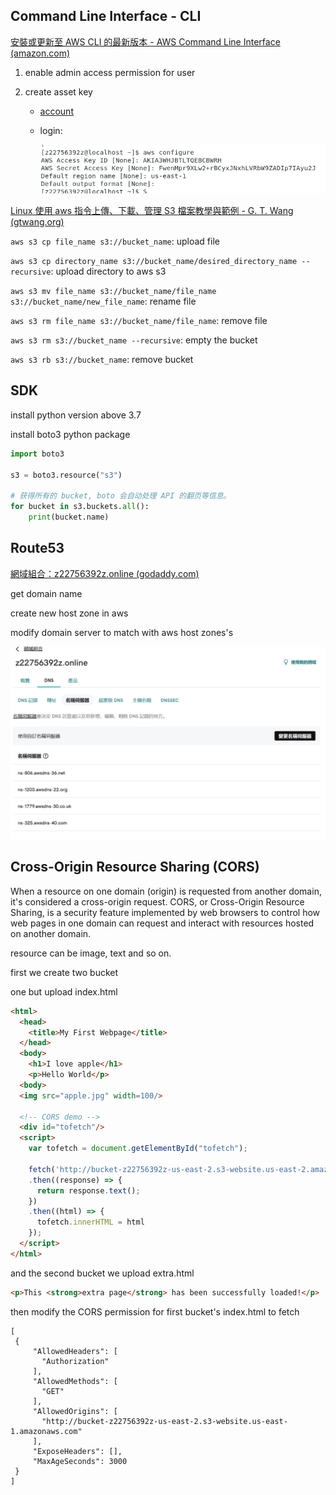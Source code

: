 ## Command Line Interface - CLI

[安裝或更新至 AWS CLI 的最新版本 - AWS Command Line Interface (amazon.com)](https://docs.aws.amazon.com/zh_tw/cli/latest/userguide/getting-started-install.html)



1. enable admin access permission for user

2. create asset key

   * [account](./CLI/User-Brian.md)

   * login: 

     ![](./images/AWS_cli.png)

[Linux 使用 aws 指令上傳、下載、管理 S3 檔案教學與範例 - G. T. Wang (gtwang.org)](https://blog.gtwang.org/linux/linux-aws-command-upload-download-s3-file-tutorial-examples/#google_vignette)

`aws s3 cp file_name s3://bucket_name`: upload file

`aws s3 cp directory_name s3://bucket_name/desired_directory_name --recursive`:  upload directory to aws s3

`aws s3 mv file_name s3://bucket_name/file_name s3://bucket_name/new_file_name`: rename file

`aws s3 rm file_name s3://bucket_name/file_name`:  remove file

`aws s3 rm s3://bucket_name --recursive`: empty the bucket

`aws s3 rb s3://bucket_name`: remove bucket



## SDK

install python version above 3.7

install boto3 python package

```python
import boto3

s3 = boto3.resource("s3")

# 获得所有的 bucket, boto 会自动处理 API 的翻页等信息。
for bucket in s3.buckets.all():
    print(bucket.name)
```





## Route53

[網域組合：z22756392z.online (godaddy.com)](https://dcc.godaddy.com/control/portfolio/z22756392z.online/settings?tab=dns&itc=mya_vh_buildwebsite_domain)

get domain name

create new host zone in aws

modify domain server to match with aws host zones's

![](./images/modify_domain_name_server.png)

## Cross-Origin Resource Sharing (CORS)

When a resource on one domain (origin) is requested from another domain, it's considered a cross-origin request. CORS, or Cross-Origin Resource Sharing, is a security feature implemented by web browsers to control how web pages in one domain can request and interact with resources hosted on another domain.

resource can be image, text and so on.



first we create two bucket

one but upload index.html

````html
<html>
  <head>
    <title>My First Webpage</title>
  </head>
  <body>
    <h1>I love apple</h1>
	<p>Hello World</p>
  <body>
  <img src="apple.jpg" width=100/>
  
  <!-- CORS demo -->
  <div id="tofetch"/>
  <script>
    var tofetch = document.getElementById("tofetch");
	
	fetch('http://bucket-z22756392z-us-east-2.s3-website.us-east-2.amazonaws.com/extra.html')
	.then((response) => {
	  return response.text();
	})
	.then((html) => {
	  tofetch.innerHTML = html
	});
  </script>
</html>
````



and the second bucket we upload extra.html

```html
<p>This <strong>extra page</strong> has been successfully loaded!</p>
```



then modify the CORS permission for first bucket's index.html to fetch

``` 
[
 {
	 "AllowedHeaders": [
	   "Authorization"
	 ],
	 "AllowedMethods": [
	   "GET"
	 ],
	 "AllowedOrigins": [
	   "http://bucket-z22756392z-us-east-2.s3-website.us-east-1.amazonaws.com"
	 ],
	 "ExposeHeaders": [],
	 "MaxAgeSeconds": 3000
 }
]
```



[./CLI/User-Brian.md]: 
[.\CLI\User-Brian.md]: 
